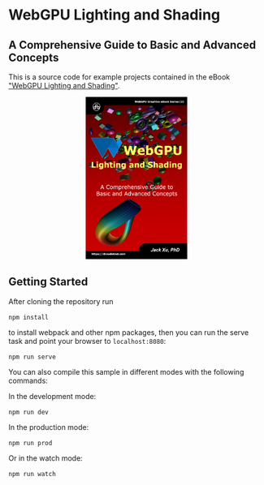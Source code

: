 # WebGPU Lighting and Shading
## A Comprehensive Guide to Basic and Advanced Concepts

This is a source code for example projects contained in the eBook ["WebGPU Lighting and Shading"](https://www.amazon.com/exec/obidos/ASIN/B0CFZP71F2/unicadinccom-20). 

<p align="center">
<a href="https://drxudotnet.com"><img src="src/assets/cover.jpg" width="200" height="320"></a>
</p>

## Getting Started

After cloning the repository run

```
npm install
```

to install webpack and other npm packages, then you can run the serve task and point your browser to `localhost:8080`:

```
npm run serve
```

You can also compile this sample in different modes with the following commands:

In the development mode:
```
npm run dev 
```

In the production mode:
```
npm run prod
```

Or in the watch mode:
```
npm run watch 
```

